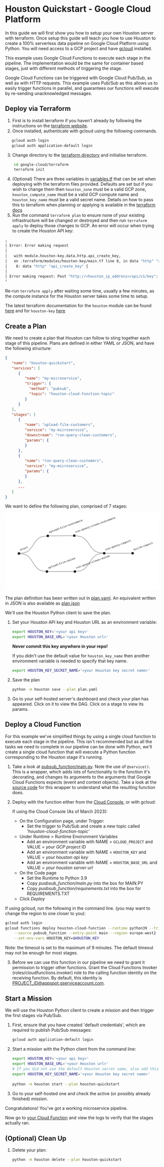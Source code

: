
# Houston Quickstart - Google Cloud Platform
In this guide we will first show you how to setup your own Houston server with terraform. Once setup this guide will 
teach you how to use Houston to create a 100% serverless data pipeline on Google Cloud Platform using Python. You will 
need access to a GCP project and have [gcloud](https://cloud.google.com/sdk/install) installed.

This example uses Google Cloud Functions to execute each stage in the pipeline. The implementation would be the same for 
container based stages, just with different methods of triggering the stage.

Google Cloud Functions can be triggered with Google Cloud Pub/Sub, as well as with HTTP requests. This example uses 
Pub/Sub as this allows us to easily trigger functions in parallel, and guarantees our functions will execute by 
re-sending unacknowledged messages.

## Deploy via Terraform

1. First is to install terraform if you haven't already by following the instructions on the 
[terraform website](https://developer.hashicorp.com/terraform/tutorials/gcp-get-started/install-cli).
2. Once installed, authenticate with gcloud using the following commands.
```bash
   gcloud auth login
   gcloud auth application-default login
```
3. Change directory to the [terraform directory](./google-cloud/terraform) and initialise terraform.
```bash
    cd google-cloud/terraform
    terraform init
```
4. (Optional) There are three variables in [variables.tf](./google-cloud/terraform/variables.tf) that can be set when deploying 
with the terraform files provided. Defaults are set but if you wish to change them then `houston_zone` must be a valid 
GCP zone, `houston_compute_name` must be a valid GCP compute name and `houston_key_name` must be a valid secret name.
Details on how to pass this to terraform when planning or applying is available in the 
[terraform docs](https://developer.hashicorp.com/terraform/cli/commands/plan)
5. Run the command `terraform plan` to ensure none of your existing infrastructure will be changed or destroyed and then
run `terraform apply` to deploy those changes to GCP. An error will occur when trying to create the Houston API key:
```bash
╷
│ Error: Error making request
│ 
│   with module.houston-key.data.http.api_create_key,
│   on .terraform/modules/houston-key/main.tf line 8, in data "http" "api_create_key":
│    8: data "http" "api_create_key" {
│ 
│ Error making request: Post "http://<houston_ip_address>/api/v1/key": dial tcp <houston_ip_address>:80: connect: connection refused
╵
```
Re-run `terraform apply` after waiting some time, usually a few minutes, as the compute instance for the Houston server 
takes some time to setup. 

The latest terraform documentation for the `houston` module can be found 
[here](https://registry.terraform.io/modules/datasparq-ai/houston/google/latest) and for `houston-key` 
[here](https://registry.terraform.io/modules/datasparq-ai/houston-key/google/latest)

## Create a Plan

We need to create a plan that Houston can follow to sting together each stage of this pipeline. Plans are defined in 
either YAML or JSON, and have the following structure:

```json
{
   "name": "houston-quickstart",
   "services": [
      {
         "name": "my-microservice",
         "trigger": {
           "method": "pubsub",
           "topic": "houston-cloud-function-topic"
         }
      }
   ],
   "stages": [
      {
         "name": "upload-file-customers",
         "service": "my-microservice",
         "downstream": "run-query-clean-customers",
         "params": {
         }
      },
      {
         "name": "run-query-clean-customers",
         "service": "my-microservice",
         "params": {
         }
      },
      ...
   ]
}
```

We want to define the following plan, comprised of 7 stages:

![](./plan.png)

The plan definition has been written out in [plan.yaml](plan.yaml). An equivalent written in JSON is also available as [plan.json](plan.json)

We'll use the Houston Python client to save the plan.

1. Set your Houston API key and Houston URL as an environment variable:  
   ```bash
   export HOUSTON_KEY='<your api key>'
   export HOUSTON_BASE_URL='<your Houston url>'
   ```
   **Never commit this key anywhere in your repo!**
   
    If you didn't use the default value for `houston_key_name` then another environment variable is needed to specify 
that key name.
    ```bash
    export HOUSTON_KEY_SECRET_NAME='<your Houston key secret name>'
    ```

2. Save the plan
   ```bash
   python -m houston save --plan plan.yaml
   ```

3. Go to your self-hosted server's dashboard and check your plan has appeared. Click on it to view the DAG. Click on a 
stage to view its params. 

## Deploy a Cloud Function

For this example we've simplified things by using a single cloud function to execute each stage in the pipeline. This 
isn't recommended but as all the tasks we need to complete in our pipeline can be done with Python, we'll create a 
single cloud function that will execute a Python function corresponding to the Houston stage it's running.

1. Take a look at [pubsub_function/main.py](pubsub_function/main.py). Note the use of `@service()`. 
   This is a wrapper, which adds lots of functionality to the function it's decorating, and changes its arguments 
   to the arguments that Google Cloud Functions expects (event and context objects).
   Take a look at the [source code](https://github.com/datasparq-intelligent-products/houston-python/blob/feature/cloud-function-wrapper/houston/gcp/cloud_function.py) 
   for this wrapper to understand what the resulting function does.  

2. Deploy with the function either from the [Cloud Console](https://console.cloud.google.com/functions), or with gcloud:

   If using the Cloud Console (As of March 2023):
     - On the Configuration page, under Trigger:
       - Set the trigger to Pub/Sub and create a new topic called _'houston-cloud-function-topic'_
     - Under Runtime > Runtime Environment Variables
       - Add an environment variable with NAME = `GCLOUD_PROJECT` and VALUE = _your GCP project ID_
       - Add an environment variable with NAME = `HOUSTON_KEY` and VALUE = _your houston api key_
       - Add an environment variable with NAME = `HOUSTON_BASE_URL` and VALUE = _your houston server url_
     - On the Code page
       - Set the Runtime to Python 3.9
       - Copy _pusbsub_function/main.py_ into the box for MAIN.PY  
       - Copy _pusbsub_function/requirements.txt_ into the box for REQUIREMENTS.TXT
     - Click _Deploy_

If using gcloud, run the following in the command line. (you may want to change the region to one closer to you):

   ```bash
   gcloud auth login
   gcloud functions deploy houston-cloud-function --runtime python39 --trigger-topic houston-cloud-function-topic \
       --source pubsub_function --entry-point main --region europe-west2 --timeout 540 \
       --set-env-vars HOUSTON_KEY=$HOUSTON_KEY
   ```
   Note: the timeout is set to the maximum of 9 minutes. The default timeout may not be enough for most stages. 

3. Before we can use this function in our pipeline we need to grant it permission to trigger other functions. Grant the Cloud Functions Invoker (roles/cloudfunctions.invoker) role to the calling function identity on the receiving function. By default, this identity is PROJECT_ID@appspot.gserviceaccount.com.

## Start a Mission

We will use the Houston Python client to create a mission and then trigger the first stages via Pub/Sub.

1. First, ensure that you have created 'default credentials', which are required to publish Pub/Sub messages:
   ```bash
   gcloud auth application-default login
   ```

2. Start a mission with the Python client from the command line: 
   ```bash
   export HOUSTON_KEY='<your api key>'
   export HOUSTON_BASE_URL='<your Houston url>'
   # If you did not use the default Houston secret name, also add this environment variable:
   export HOUSTON_KEY_SECRET_NAME='<your Houston key secret name>'
   
   python -m houston start --plan houston-quickstart
   ```

3. Go to your self-hosted one and check the active (or possibly already finished) mission.

Congratulations! You've got a working microservice pipeline. 

Now go to [your Cloud Function](https://console.cloud.google.com/functions/list) and view the logs to verify that the 
stages actually ran.

## (Optional) Clean Up

1. Delete your plan:
   ```bash
   python -m houston delete --plan houston-quickstart
   ```
